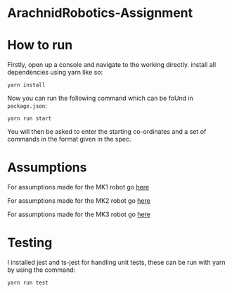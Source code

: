 # ArachnidRobotics-Assignment




# How to run 
Firstly, open up a console and navigate to the working directly. install all dependencies using yarn like so:
```
yarn install
```

Now you can run the following command which can be foUnd in `package.json`:
```
yarn run start
```

You will then be asked to enter the starting co-ordinates and a set of commands in the format given in the spec.

# Assumptions

For assumptions made for the MK1 robot go [here](Classes/RobotSpiderMk1.md)


For assumptions made for the MK2 robot go [here](Classes/RobotSpiderMk2.md)

For assumptions made for the MK3 robot go [here](Classes/RobotSpiderMk3.md)

# Testing
I installed jest and ts-jest for handling unit tests, these can be run with yarn by using the command:
```
yarn run test
```

